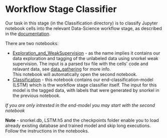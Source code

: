 # Workflow Stage Classifier

Our task in this stage (in the Classification directory) is to classify Jupyter notebook cells into the relevant Data-Science workflow stage, as described in the [documentation](https://github.com/TAU-DB/guided-ds/blob/master/Documentation/Worklow_Stage_Classifier_Documentation.pdf).

There are two notebooks:
* [Exploration_and_WeakSupervision](https://github.com/TAU-DB/guided-ds/blob/master/Classification/Exploration_and_WeakSupervision.ipynb) - as the name implies it contains our data exploration and tagging of the unlabeled data using snorkel weak supervision. The input is a parsed tsv file with the cells' code and relavant data, see [data_gathering](https://github.com/TAU-DB/guided-ds/tree/master/data_gathering) for more info. <br>
This notebook will automatically open the second notebook.
* [Classification](https://github.com/TAU-DB/guided-ds/blob/master/Classification/Classification.ipynb) - this notebook contains our end-classification-model (LSTM) which is thw workflow stage classifier itself. The input for this model is the tagged data, with labels that were generated by snorkel in the previous notebook.  



*If you are only intrested in the end-model you may start with the second notebook*

**Note** - snorkel.db, LSTM.h5 and the checkpoints folder enable you to load already existing database and trained model and skip long executions. Follow the instructions in the notebooks. 
